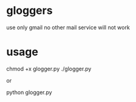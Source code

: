# gloggers

use only gmail 
no other mail service will not work


# usage 

chmod +x glogger.py
./glogger.py

or 

python glogger.py
